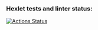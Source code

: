 ### Hexlet tests and linter status:
[![Actions Status](https://github.com/Viktoria-Maltseva/python-project-50/actions/workflows/hexlet-check.yml/badge.svg)](https://github.com/Viktoria-Maltseva/python-project-50/actions)